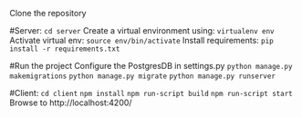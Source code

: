 Clone the repository

#Server:
`cd server`
Create a virtual environment using: `virtualenv env`
Activate virtual env: `source env/bin/activate`
Install requirements: `pip install -r requirements.txt`

#Run the project
Configure the PostgresDB in settings.py
`python manage.py makemigrations` 
`python manage.py migrate`
`python manage.py runserver`

#Client:
`cd client`
`npm install`
`npm run-script build`
`npm run-script start`
Browse to http://localhost:4200/

